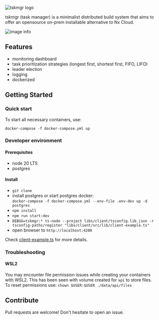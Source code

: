 ![tskmgr logo](./docs/assets/logo/web/svg/color-logo-with-background.svg)

tskmgr (task manager) is a minimalist distributed build system that aims to offer an opensource on-prem installable alternative to Nx Cloud.

![image info](./docs/assets/tskmgr.gif)

## Features

- monitoring dashboard
- task prioritization strategies (longest first, shortest first, FIFO, LIFO)
- leader election
- logging
- dockerized

## Getting Started

### Quick start

To start all necessary containers, use:

```shell
docker-compose -f docker-compose.yml up
```

### Developer environment

#### Prerequisites

- node 20 LTS
- postgres

#### Install

- `git clone`
- install postgres or start postgres docker:  
  `docker-compose -f docker-compose.yml --env-file .env-dev up -d postgres`
- `npm install`
- `npm run start:dev`
- `DEBUG=tskmgr:* ts-node --project libs/client/tsconfig.lib.json -r tsconfig-paths/register "libs/client/src/lib/client-example.ts"`
- open browser to `http://localhost:4200`

Check [client-example.ts](./libs/client/src/lib/client-example.ts) for more details.

### Troubleshooting

#### WSL2

You may encounter file permission issues while creating your containers with WSL2.
This has been seen with volume created for `api` to store files.  
To reset permissions use: `chown $USER:$USER ./data/api/files`

## Contribute

Pull requests are welcome! Don't hesitate to open an issue.
